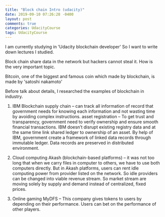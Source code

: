```yaml
---
title: "Block chain Intro (udacity)"
date: 2019-09-10 07:26:28 -0400
layout: post
comments: true
categories: UdacityCourse
tags: UdacityCourse
---
```


I am currently studying in 'Udacity blockchain developer'
So I want to write down lectures I studied.

Block chain share data in the network but hackers cannot steal it. 
How is the very important topic. 

Bitcoin, one of the biggest and famous coin which made by blockchain, is made by 'satoshi nakamoto'

Before talk about details, I researched the examples of blockchain in industry.

1)	IBM Blockchain
supply chain – can track all information of record that government needs for knowing each information and not wasting time by avoiding complex instructions. 
 asset registration – To get trust and transparency, government need to verify ownership and ensure smooth financial transactions. IBM doesn’t disrupt existing registry data and at the same time link shared ledger to ownership of an asset.
By help of IBM, government create a framework of linked data records through immutable ledger. Data records are preserved in distributed environment.

2)	Cloud computing
 Akash (blockchain-based platforms) – it was not too long that when we carry files in computer to others, we have to use both computers directly. But in Akash platforms, users can rent idle computing power from provider listed on the network. So idle providers can be changed into viable revenue stream. So market stream are moving solely by supply and demand instead of centralized, fixed prices.

3)	Online gaming
 MyDFS – This company gives tokens to users by depending on their performance. Users can bet on the performance of other players. 
